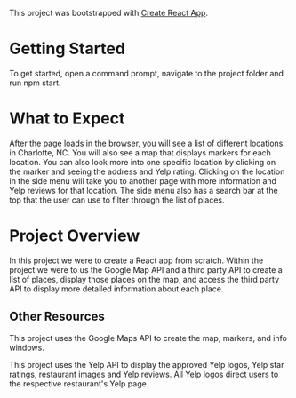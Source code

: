 This project was bootstrapped with [Create React App](https://github.com/facebookincubator/create-react-app).

# Getting Started
To get started, open a command prompt, navigate to the project folder and run npm start.

# What to Expect
After the page loads in the browser, you will see a list of different locations in Charlotte, NC. You will also see a map that displays markers for each location. You can also look more into one specific location by clicking on the marker and seeing the address and Yelp rating. Clicking on the location in the side menu will take you to another page with more information and Yelp reviews for that location. The side menu also has a search bar at the top that the user can use to filter through the list of places.

# Project Overview
In this project we were to create a React app from scratch. Within the project we were to us the Google Map API and a third party API to create a list of places, display those places on the map, and access the third party API to display more detailed information about each place.


## Other Resources
This project uses the Google Maps API to create the map, markers, and info windows.

This project uses the Yelp API to display the approved Yelp logos, Yelp star ratings, restaurant images and Yelp reviews. All Yelp logos direct users to the respective restaurant's Yelp page.
